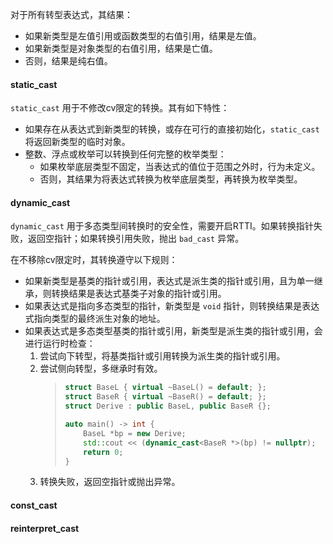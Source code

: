 对于所有转型表达式，其结果：
* 如果新类型是左值引用或函数类型的右值引用，结果是左值。
* 如果新类型是对象类型的右值引用，结果是亡值。
* 否则，结果是纯右值。

#### static_cast
`static_cast` 用于不修改cv限定的转换。其有如下特性：
* 如果存在从表达式到新类型的转换，或存在可行的直接初始化，`static_cast` 将返回新类型的临时对象。
* 整数、浮点或枚举可以转换到任何完整的枚举类型：
  * 如果枚举底层类型不固定，当表达式的值位于范围之外时，行为未定义。
  * 否则，其结果为将表达式转换为枚举底层类型，再转换为枚举类型。

#### dynamic_cast
`dynamic_cast` 用于多态类型间转换时的安全性，需要开启RTTI。如果转换指针失败，返回空指针；如果转换引用失败，抛出 `bad_cast` 异常。

在不移除cv限定时，其转换遵守以下规则：
* 如果新类型是基类的指针或引用，表达式是派生类的指针或引用，且为单一继承，则转换结果是表达式基类子对象的指针或引用。
* 如果表达式是指向多态类型的指针，新类型是 `void` 指针，则转换结果是表达式指向类型的最终派生对象的地址。
* 如果表达式是多态类型基类的指针或引用，新类型是派生类的指针或引用，会进行运行时检查： 
  1. 尝试向下转型，将基类指针或引用转换为派生类的指针或引用。
  2. 尝试侧向转型，多继承时有效。
     > ```cpp
     > struct BaseL { virtual ~BaseL() = default; };
     > struct BaseR { virtual ~BaseR() = default; };
     > struct Derive : public BaseL, public BaseR {};
     >
     > auto main() -> int {
     >     BaseL *bp = new Derive;
     >     std::cout << (dynamic_cast<BaseR *>(bp) != nullptr);    // true
     >     return 0;
     > }
     > ```
  3. 转换失败，返回空指针或抛出异常。

#### const_cast

#### reinterpret_cast
